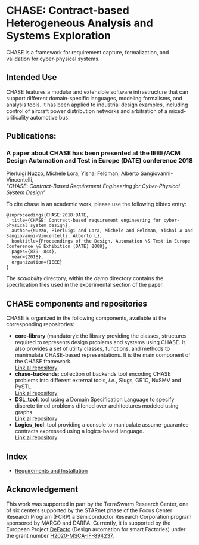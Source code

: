 # CHASE: Contract-based Heterogeneous Analysis and Systems Exploration

CHASE is a framework for requirement capture, formalization, and validation 
for cyber-physical systems.

## Intended Use

CHASE features a modular and extensible software infrastructure that can support
different domain-specific languages, modeling formalisms, and analysis tools. 
It has been applied to industrial design examples, including control of aircraft 
power distribution networks and arbitration of a mixed-criticality automotive bus.

## Publications: 
### A paper about CHASE has been presented at the IEEE/ACM Design Automation and Test in Europe (DATE) conference 2018
Pierluigi Nuzzo, Michele Lora, Yishai Feldman, Alberto Sangiovanni-Vincentelli,  
*"CHASE: Contract-Based Requirement Engineering for Cyber-Physical System Design"*

To cite chase in an academic work, please use the following bibtex entry:

````
@inproceedings{CHASE:2018:DATE,
  title={CHASE: Contract-based requirement engineering for cyber-physical system design},
  author={Nuzzo, Pierluigi and Lora, Michele and Feldman, Yishai A and Sangiovanni-Vincentelli, Alberto L},
  booktitle={Proceendings of the Design, Automation \& Test in Europe Conference \& Exhibition (DATE) 2008},
  pages={839--844},
  year={2018},
  organization={IEEE}
} 
````

The *scalability* directory, within the *demo* directory contains the specification files used in the experimental
section of the paper.

## CHASE components and repositories

CHASE is organized in the following components, available at the corresponding
repositories:
- **core-library** (mandatory): the library providing the classes, structures
  required to represents design problems and systems using CHASE. It also
  provides a set of utility classes, functions, and methods to manimulate
  CHASE-based representations. It is the main component of the CHASE framework.
\
[Link al repository](https://github.com/chase-cps/core-library)
- **chase-backends**: collection of backends tool encoding CHASE problems into
  different external tools, *i.e.*, Slugs, GR1C, NuSMV and PySTL.
\
[Link al repository](https://github.com/chase-cps/chase-backends)
- **DSL_tool**: tool using a Domain Specification Language to specify discrete
  timed problems difened over architectures modeled using graphs. 
\
[Link al repository](https://github.com/chase-cps/DSL_tool)
- **Logics_tool**: tool providing a console to manipulate assume-guarantee
  contracts expressed using a logics-based language.
\
[Link al repository](https://github.com/chase-cps/logics_tool)


## Index
- [Requirements and Installation][INST]


## Acknowledgement

This work was supported in part by the TerraSwarm Research Center, one of six 
centers supported by the STARnet phase of the Focus Center Research Program 
(FCRP) a Semiconductor Research Corporation program sponsored by MARCO and
DARPA.
Currently, it is supported by the European Project [DeFacto] (Design automation
for smart Factories) under the grant number 
[H2020-MSCA-IF-894237](https://cordis.europa.eu/project/id/894237).

[INST]: doc/md/install.md
[DeFacto]: https://defacto-h2020.github.io/
